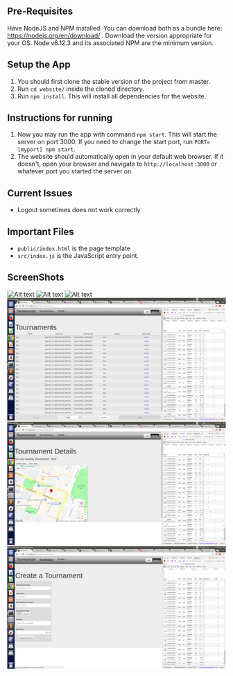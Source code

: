 ## Pre-Requisites
Have NodeJS and NPM installed. You can download both as a bundle here: https://nodejs.org/en/download/ . Download the version appropriate for your OS. Node v6.12.3 and its associated NPM are the minimum version.

## Setup the App

1. You should first clone the stable version of the project from master.
2. Run `cd website/` inside the cloned directory.
3. Run `npm install`. This will install all dependencies for the website.

## Instructions for running

1. Now you may run the app with command `npm start`. This will start the server on port 3000. If you need to change the start port, run `PORT=[myport] npm start`.
2. The website should automatically open in your default web browser. If it doesn't, open your browser and navigate to `http://localhost:3000` or whatever port you started the server on.

## Current Issues
* Logout sometimes does not work correctly

## Important Files
* `public/index.html` is the page template
* `src/index.js` is the JavaScript entry point.

## ScreenShots
![Alt text](./screenshots/AccountCreationPage.png?raw=true "AccountCreationPage")
![Alt text](./screenshots/HomePage.png?raw=true "HomePage")
![Alt text](./screenshots/Loginpage.png?raw=true "LoginPage")
![Alt text](./screenshots/newtournamentview.png?raw=true "New Tournament View")
![Alt text](./screenshots/Googlemaps.png?raw=true "Google Maps")
![Alt text](./screenshots/CreateTournament.png?raw=true "Create a Tournament")
